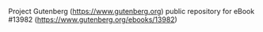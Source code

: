 Project Gutenberg (https://www.gutenberg.org) public repository for eBook #13982 (https://www.gutenberg.org/ebooks/13982)
